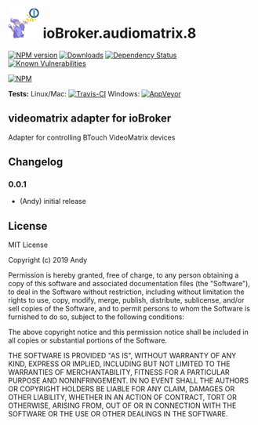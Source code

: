 <h1>
	<img src="admin/audiomatrix.png" width="64"/>
	ioBroker.audiomatrix.8
</h1>

[![NPM version](http://img.shields.io/npm/v/iobroker.videomatrix.svg)](https://www.npmjs.com/package/iobroker.videomatrix)
[![Downloads](https://img.shields.io/npm/dm/iobroker.videomatrix.svg)](https://www.npmjs.com/package/iobroker.videomatrix)
[![Dependency Status](https://img.shields.io/david/Andymann/iobroker.videomatrix.svg)](https://david-dm.org/Andymann/iobroker.videomatrix)
[![Known Vulnerabilities](https://snyk.io/test/github/Andymann/ioBroker.videomatrix/badge.svg)](https://snyk.io/test/github/Andymann/ioBroker.videomatrix)

[![NPM](https://nodei.co/npm/iobroker.videomatrix.png?downloads=true)](https://nodei.co/npm/iobroker.videomatrix/)

**Tests:** Linux/Mac: [![Travis-CI](http://img.shields.io/travis/Andymann/ioBroker.videomatrix/master.svg)](https://travis-ci.org/Andymann/ioBroker.videomatrix)
Windows: [![AppVeyor](https://ci.appveyor.com/api/projects/status/github/Andymann/ioBroker.videomatrix?branch=master&svg=true)](https://ci.appveyor.com/project/Andymann/ioBroker-videomatrix/)

## videomatrix adapter for ioBroker

Adapter for controlling BTouch VideoMatrix devices

## Changelog

### 0.0.1
* (Andy) initial release

## License
MIT License

Copyright (c) 2019 Andy

Permission is hereby granted, free of charge, to any person obtaining a copy
of this software and associated documentation files (the "Software"), to deal
in the Software without restriction, including without limitation the rights
to use, copy, modify, merge, publish, distribute, sublicense, and/or sell
copies of the Software, and to permit persons to whom the Software is
furnished to do so, subject to the following conditions:

The above copyright notice and this permission notice shall be included in all
copies or substantial portions of the Software.

THE SOFTWARE IS PROVIDED "AS IS", WITHOUT WARRANTY OF ANY KIND, EXPRESS OR
IMPLIED, INCLUDING BUT NOT LIMITED TO THE WARRANTIES OF MERCHANTABILITY,
FITNESS FOR A PARTICULAR PURPOSE AND NONINFRINGEMENT. IN NO EVENT SHALL THE
AUTHORS OR COPYRIGHT HOLDERS BE LIABLE FOR ANY CLAIM, DAMAGES OR OTHER
LIABILITY, WHETHER IN AN ACTION OF CONTRACT, TORT OR OTHERWISE, ARISING FROM,
OUT OF OR IN CONNECTION WITH THE SOFTWARE OR THE USE OR OTHER DEALINGS IN THE
SOFTWARE.
